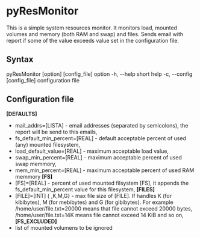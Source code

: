 pyResMonitor
============
This is a simple system resources monitor. It monitors load, mounted
volumes and memory (both RAM and swap) and files.
Sends email with report if some of the value exceeds value set in the configuration file.

Syntax
------
pyResMonitor [option] [config_file]
	     option
		-h, --help			short help<return>
		-c, --config [config_file]	configuration file

Configuration file
------------------
**[DEFAULTS]**
- mail_addrs=[LISTA] - email addresses (separated by semicolons), the report will be send to this emails,
- fs_default_min_percent=[REAL] - default acceptable percent of used (any) mounted filesystem,
- load_default_value=[REAL] - maximum acceptable load value,
- swap_min_percent=[REAL] - maximum acceptable percent of used swap memmory,
- mem_min_percent=[REAL] - maximum acceptable percent of used RAM memmory
**[FS]**
- [FS]=[REAL] - percent of used mounted filsystem [FS], it appends the fs_default_min_percent value for this filesystem,
**[FILES]**
- [FILE]=[INT] { ,K,M,G} - max file size of [FILE]. If handles K (for kibibytes), M (for mebibytes) and G (for gibibytes). For example /home/user/file.txt=20000 means that file cannot exceed 20000 bytes, /home/user/file.txt=14K means file cannot exceed 14 KiB and so on,
**[FS_EXCLUDED]**
- list of mounted volumens to be ignored

